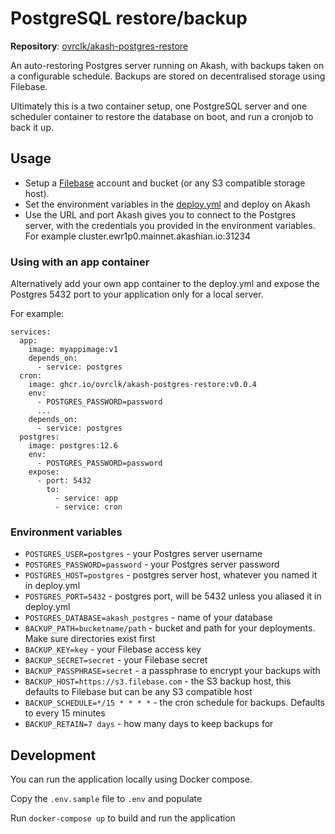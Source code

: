 # PostgreSQL restore/backup

**Repository**: [ovrclk/akash-postgres-restore](https://github.com/ovrclk/akash-postgres-restore)

An auto-restoring Postgres server running on Akash, with backups taken on a configurable schedule. Backups are stored on decentralised storage using Filebase.

Ultimately this is a two container setup, one PostgreSQL server and one scheduler container to restore the database on boot, and run a cronjob to back it up.

## Usage

* Setup a [Filebase](https://filebase.com/) account and bucket \(or any S3 compatible storage host\).
* Set the environment variables in the [deploy.yml](https://github.com/ovrclk/akash-postgres-restore/blob/master/deploy.yml) and deploy on Akash
* Use the URL and port Akash gives you to connect to the Postgres server, with the credentials you provided in the environment variables. For example cluster.ewr1p0.mainnet.akashian.io:31234

### Using with an app container

Alternatively add your own app container to the deploy.yml and expose the Postgres 5432 port to your application only for a local server.

For example:

```text
services:
  app: 
    image: myappimage:v1
    depends_on: 
      - service: postgres
  cron:
    image: ghcr.io/ovrclk/akash-postgres-restore:v0.0.4
    env:
      - POSTGRES_PASSWORD=password
      ...
    depends_on:
      - service: postgres
  postgres:
    image: postgres:12.6
    env:
      - POSTGRES_PASSWORD=password
    expose:
      - port: 5432
        to:
          - service: app
          - service: cron
```

### Environment variables

* `POSTGRES_USER=postgres` - your Postgres server username
* `POSTGRES_PASSWORD=password` - your Postgres server password
* `POSTGRES_HOST=postgres` - postgres server host, whatever you named it in deploy.yml
* `POSTGRES_PORT=5432` - postgres port, will be 5432 unless you aliased it in deploy.yml
* `POSTGRES_DATABASE=akash_postgres` - name of your database
* `BACKUP_PATH=bucketname/path` - bucket and path for your deployments. Make sure directories exist first
* `BACKUP_KEY=key` - your Filebase access key
* `BACKUP_SECRET=secret` - your Filebase secret
* `BACKUP_PASSPHRASE=secret` - a passphrase to encrypt your backups with
* `BACKUP_HOST=https://s3.filebase.com` - the S3 backup host, this defaults to Filebase but can be any S3 compatible host
* `BACKUP_SCHEDULE=*/15 * * * *` - the cron schedule for backups. Defaults to every 15 minutes
* `BACKUP_RETAIN=7 days` - how many days to keep backups for

## Development

You can run the application locally using Docker compose.

Copy the `.env.sample` file to `.env` and populate

Run `docker-compose up` to build and run the application

